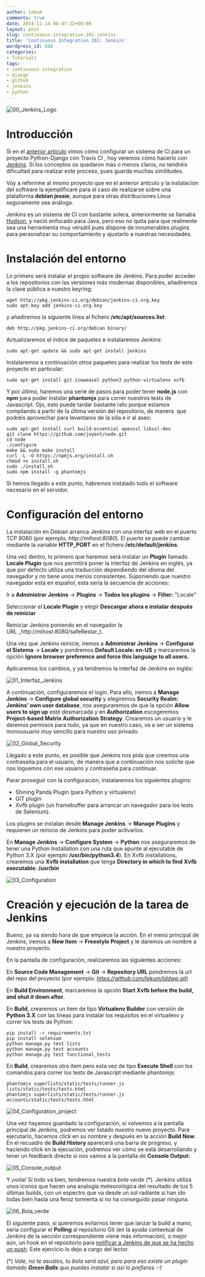```yaml
---
author: lekum
comments: true
date: 2014-11-14 08:47:22+00:00
layout: post
slug: continuous-integration-101-jenkins
title: 'Continuous Integration 101: Jenkins'
wordpress_id: 606
categories:
- Tutorials
tags:
- continuous integration
- django
- github
- jenkins
- python
---
```


![00_Jenkins_Logo](/images/2014/11/00_Jenkins_Logo.png)


# Introducción


Si en el [anterior artículo](http://moduslaborandi.net/continuous-integration-101-travis/) vimos cómo configurar un sistema de CI para un proyecto Python-Django con Travis CI , hoy veremos cómo hacerlo con [Jenkins](http://jenkins-ci.org/). Si los conceptos os quedaron más o menos claros, no tendréis dificultad para realizar este proceso, pues guarda muchas similitudes.

<!-- more -->

Voy a referirme al mismo proyecto que en el anterior artículo y la instalación del software la ejemplificaré para el caso de realizarse sobre una plataforma **debian jessie**, aunque para otras distribuciones Linux seguramente sea análoga.

Jenkins es un sistema de CI con bastante solera, anteriormente se llamaba [Hudson](http://en.wikipedia.org/wiki/Hudson_%28software%29), y nació enfocado para Java, pero eso no quita para que realmente sea una herramienta muy versátil pues dispone de innumerables plugins para personalizar su comportamiento y ajustarlo a nuestras necesidades.


# Instalación del entorno


Lo primero será instalar el propio software de Jenkins. Para poder acceder a los repositorios con las versiones más modernas disponibles, añadiremos la clave pública a nuestro keyring:


    wget http://pkg.jenkins-ci.org/debian/jenkins-ci.org.key
    sudo apt-key add jenkins-ci.org.key


y añadiremos la siguiente línea al fichero **/etc/apt/sources.list**:


    deb http://pkg.jenkins-ci.org/debian binary/


Actualizaremos el índice de paquetes e instalaremos Jenkins:


    sudo apt-get update && sudo apt-get install jenkins


Instalaremos a continuación otros paquetes para realizar los tests de este proyecto en particular:


    sudo apt-get install git iceweasel python3 python-virtualenv xvfb


Y por último, haremos una serie de pasos para poder tener **node.js** con **npm** para poder instalar **phantomjs** para correr nuestros tests de Javascript. Ojo, esto puede tardar bastante rato porque estamos compilando a partir de la última versión del repositorio, de manera  que podréis aprovechar para levantaros de la silla e ir al aseo:


    sudo apt-get install curl build-essential openssl libssl-dev
    git clone https://github.com/joyent/node.git
    cd node
    ./configure
    make && sudo make install
    curl -L -O https://npmjs.org/install.sh
    chmod +x install.sh
    sudo ./install.sh
    sudo npm install -g phantomjs


Si hemos llegado a este punto, habremos instalado todo el software necesario en el servidor.


# Configuración del entorno


La instalación en Debian arranca Jenkins con una interfaz web en el puerto TCP 8080 (por ejemplo, _http://mihost:8080_). El puerto se puede cambiar mediante la variable **HTTP_PORT** en el fichero **/etc/default/jenkins**.

Una vez dentro, lo primero que haremos será instalar un **Plugin** llamado **Locale Plugin** que nos permitirá poner la interfaz de Jenkins en inglés, ya que por defecto utiliza una traducción dependiendo del idioma del navegador y no tiene unos menús consistentes. Suponiendo que nuestro navegador está en español, esta sería la secuencia de acciones:

Ir a **Administrar Jenkins** -> **Plugins** -> **Todos los plugins** -> **Filter:** "Locale"

Seleccionar el **Locale Plugin** y elegir **Descargar ahora e instalar después de reiniciar**

Reiniciar Jenkins poniendo en el navegador la URL _http://mihost:8080/safeRestar_t.

Una vez que Jenkins reinicie, iremos a **Administrar Jenkins** -> **Configurar el Sistema** -> **Locale** y pondremos **Default Locale: en-US** y marcaremos la opción **Ignore browser preference and force this language to all users.**

Aplicaremos los cambios, y ya tendremos la interfaz de Jenkins en inglés:

![01_Interfaz_Jenkins](/images/2014/11/01_Interfaz_Jenkins.png)

A continuación, configuraremos el login. Para ello, iremos a **Manage Jenkins** -> **Configure global security** y elegiremos **Security Realm: Jenkins’ own user database**, nos aseguraremos de que la opción **Allow users to sign up** esté desmarcada y en **Authorization** escogeremos **Project-based Matrix Authorization Strategy**. Crearemos un usuario y le daremos permisos para todo, ya que en nuestro caso, va a ser un sistema monousuario muy sencillo para nuestro uso privado.

![02_Global_Security](/images/2014/11/02_Global_Security.png)

Llegado a este punto, es posible que Jenkins nos pida que creemos una contraseña para el usuario, de manera que a continuación nos solicite que nos loguemos con ese usuario y contraseña para continuar.

Parar proseguir con la configuración, instalaremos los siguientes plugins:


* Shining Panda Plugin (para Python y virtualenv)
* GIT plugin
* Xvfb plugin (un framebuffer para arrancar un navegador para los tests de Selenium).


Los plugins se instalan desde **Manage Jenkins** -> **Manage Plugins** y requieren un reinicio de Jenkins para poder activarlos.

En **Manage Jenkins** -> **Configure System** -> **Python** nos aseguraremos de tener una Python Installation con una ruta que apunte al ejecutable de Python 3.X (por ejemplo **/usr/bin/python3.4**). En Xvfb installations, crearemos una **Xvfb installation** que tenga **Directory in which to find Xvfb executable**: **/usr/bin**

![03_Configuration](/images/2014/11/03_Configuration.png)


# Creación y ejecución de la tarea de Jenkins


Bueno, ya va siendo hora de que empiece la acción. En el menú principal de Jenkins, iremos a **New Item** -> **Freestyle Project** y le daremos un nombre a nuestro proyecto.

En la pantalla de configuración, realizaremos las siguientes acciones:

En **Source Code Management** -> **Git** -> **Repository URL** pondremos la url del repo del proyecto (por ejemplo: _https://github.com/lekum/tddwp.git_)

En **Build Environment**, marcaremos la opción **Start Xvfb before the build, and shut it down after**.

En **Build**, crearemos un item de tipo **Virtualenv Builder** con versión de **Python 3.X** con las líneas para instalar los requisitos en el virtualenv y correr los tests de Python:


    pip install -r requirements.txt
    pip install selenium
    python manage.py test lists
    python manage.py test accounts
    python manage.py test functional_tests


En **Build**, crearemos otro item pero esta vez de tipo **Execute Shell** con los comandos para correr los tests de Javascript mediante phantomjs:


    phantomjs superlists/static/tests/runner.js lists/static/tests/tests.html
    phantomjs superlists/static/tests/runner.js accounts/static/tests/tests.html


![04_Configuration_project](/images/2014/11/04_Configuration_project.png)

Una vez hayamos guardado la configuración, si volvemos a la pantalla principal de Jenkins, podremos ver listado nuestro nuevo proyecto. Para ejecutarlo, hacemos click en su nombre y después en la acción **Build Now**. En el recuadro de **Build History** aparecerá una barra de progreso, y haciendo click en la ejecución, podremos ver cómo se está desarrollando y tener un feedback directo si nos vamos a la pantalla de **Console Output:**

![05_Console_output](/images/2014/11/05_Console_output.png)

Y ¡voila! Si todo va bien, tendremos nuestra _bola verde_ (&ast;). Jenkins utiliza unos iconos que hacen una analogía meteorológica del resultado de tus 5 últimas builds, con un espectro que va desde un sol radiante si han ido todas bien hasta una feroz tormenta si no ha conseguido pasar ninguna.

![06_Bola_verde](/images/2014/11/06_Bola_verde.png)

El siguiente paso, si queremos evitarnos tener que lanzar la build a mano, sería configurar el **Polling** al repositorio Git (en la ayuda contextual de Jenkins de la sección correspondiente viene más información), o mejor aún, un hook en el repositorio para [notificar a Jenkins de que se ha hecho un push](https://wiki.jenkins-ci.org/display/JENKINS/Git+Plugin#GitPlugin-Pushnotificationfromrepository). Este ejercicio lo dejo a cargo del lector.

(&ast;) _Vale, no te asustes, tu bola será azul, pero para eso existe un plugin llamado **Green Balls** que puedes instalar si así lo prefieres :-)_
